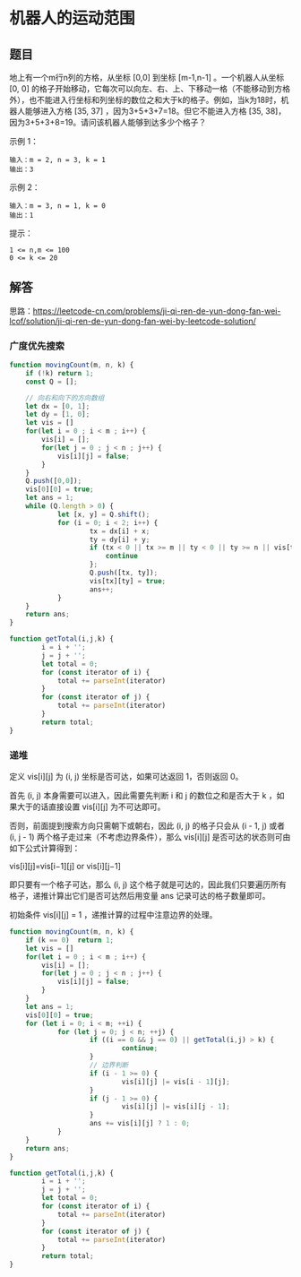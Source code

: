 # 机器人的运动范围

## 题目
地上有一个m行n列的方格，从坐标 [0,0] 到坐标 [m-1,n-1] 。一个机器人从坐标 [0, 0] 的格子开始移动，它每次可以向左、右、上、下移动一格（不能移动到方格外），也不能进入行坐标和列坐标的数位之和大于k的格子。例如，当k为18时，机器人能够进入方格 [35, 37] ，因为3+5+3+7=18。但它不能进入方格 [35, 38]，因为3+5+3+8=19。请问该机器人能够到达多少个格子？

示例 1：
```
输入：m = 2, n = 3, k = 1
输出：3
```
示例 2：
```
输入：m = 3, n = 1, k = 0
输出：1
```
提示：
```
1 <= n,m <= 100
0 <= k <= 20
```

## 解答

思路：https://leetcode-cn.com/problems/ji-qi-ren-de-yun-dong-fan-wei-lcof/solution/ji-qi-ren-de-yun-dong-fan-wei-by-leetcode-solution/

### 广度优先搜索
```js
function movingCount(m, n, k) {
	if (!k) return 1;
	const Q = [];

	// 向右和向下的方向数组
	let dx = [0, 1];
	let dy = [1, 0];
	let vis = []
	for(let i = 0 ; i < m ; i++) {
		vis[i] = [];
		for(let j = 0 ; j < n ; j++) {
			vis[i][j] = false; 
		}
	}
	Q.push([0,0]);
	vis[0][0] = true;
	let ans = 1;
	while (Q.length > 0) {
			let [x, y] = Q.shift();
			for (i = 0; i < 2; i++) {
					tx = dx[i] + x;
					ty = dy[i] + y;
					if (tx < 0 || tx >= m || ty < 0 || ty >= n || vis[tx][ty] || getTotal(tx,ty) > k){
						continue
					};
					Q.push([tx, ty]);
					vis[tx][ty] = true;
					ans++;
			}
	}
	return ans;
}

function getTotal(i,j,k) {
		i = i + '';
		j = j + '';
		let total = 0;
		for (const iterator of i) {
			total += parseInt(iterator)
		}
		for (const iterator of j) {
			total += parseInt(iterator)
		}
		return total;
}
```

### 递堆

定义 vis[i][j] 为 (i, j) 坐标是否可达，如果可达返回 1，否则返回 0。

首先 (i, j) 本身需要可以进入，因此需要先判断 i 和 j 的数位之和是否大于 k ，如果大于的话直接设置 vis[i][j] 为不可达即可。

否则，前面提到搜索方向只需朝下或朝右，因此 (i, j) 的格子只会从 (i - 1, j) 或者 (i, j - 1) 两个格子走过来（不考虑边界条件），那么 vis[i][j] 是否可达的状态则可由如下公式计算得到：

vis[i][j]=vis[i−1][j] or vis[i][j−1]

即只要有一个格子可达，那么 (i, j) 这个格子就是可达的，因此我们只要遍历所有格子，递推计算出它们是否可达然后用变量 ans 记录可达的格子数量即可。

初始条件 vis[i][j] = 1 ，递推计算的过程中注意边界的处理。

```js
function movingCount(m, n, k) {
	if (k == 0)  return 1;
	let vis = []
	for(let i = 0 ; i < m ; i++) {
		vis[i] = [];
		for(let j = 0 ; j < n ; j++) {
			vis[i][j] = false; 
		}
	}
	let ans = 1;
	vis[0][0] = true;
	for (let i = 0; i < m; ++i) {
			for (let j = 0; j < n; ++j) {
					if ((i == 0 && j == 0) || getTotal(i,j) > k) {
							continue;
					}
					// 边界判断
					if (i - 1 >= 0) {
							vis[i][j] |= vis[i - 1][j];
					}
					if (j - 1 >= 0) {
							vis[i][j] |= vis[i][j - 1];
					}
					ans += vis[i][j] ? 1 : 0;
			}
	}
	return ans;
}

function getTotal(i,j,k) {
		i = i + '';
		j = j + '';
		let total = 0;
		for (const iterator of i) {
			total += parseInt(iterator)
		}
		for (const iterator of j) {
			total += parseInt(iterator)
		}
		return total;
}
```